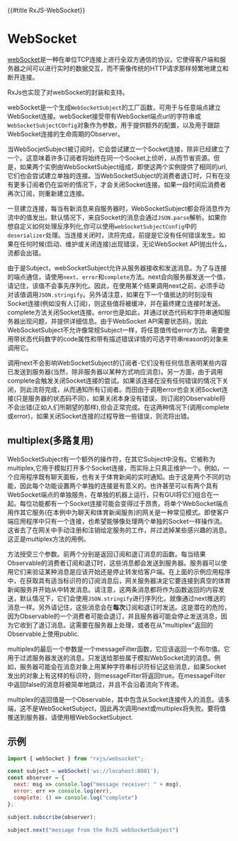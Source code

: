 {{#title RxJS-WebSocket}}

# WebSocket

[webSocket](../../js/websocket.md "WebSocket简介")是一种在单位TCP连接上进行全双方通信的协议。它使得客户端和服务器之间可以进行实时的数据交互，而不需像传统的HTTP请求那样频繁地建立和断开连接。

RxJs也实现了对webSocket的封装和支持。

webSocket是一个生成`WebSocketSubject`的工厂函数，可用于与任意端点建立WebSocket连接。webSocket接受带有WebSocket端点url的字符串或`WebSocketSubjectCOnfig`对象作为参数，用于提供额外的配置，以及用于跟踪WebSocket连接的生命周期的Observer。

当WebSocjetSubject被订阅时，它会尝试建立一个Socket连接，除非已经建立了一个。这意味着许多订阅者将始终在同一个Socket上侦听，从而节省资源。但是，如果两个实例由WebSocketSubject组成，即使这两个实例提供了相同的url,它们也会尝试建立单独的连接。当WebSocketSubject的消费者退订时，只有在没有更多订阅者仍在监听的情况下，才会关闭Socket连接。如果一段时间后消费者再次订阅，则重新建立连接。

一旦建立连接，每当有新消息来自服务器时，WebSocketSubject都会将消息作为流中的值发出。默认情况下，来自Socket的消息会通过`JSON.parse`解析。如果你想自定义如何处理反序列化,你可以使用`webSocketSubjectConfig`中的`deserializer`处理。当连接关闭时，流将完成，前提是它没有任何错误发生。如果在任何时候(启动、维护或关闭连接)出现错误，无论WebSocket API抛出什么，流都会出错。

由于是Subject，webSocketSubject允许从服务器接收和发送消息。为了与连接的端点通信，请使用`next`、`error`和`complete`方法。next会向服务器发送一个值，请记住，该值不会事先序列化。因此，在使用某个结果调用next之前，必须手动对该值调用`JSON.stringify`。另外请注意，如果在下一个值抵达的时刻没有Socket连接(例如没有人订阅)，则这些值将被缓冲，并在最终建立连接时发送。complete方法关闭Socket连接。error也是如此，并通过状态代码和字符串通知服务器出现问题，并提供详细信息。由于WebSocket API需要状态码，因此WebSocketSubject不允许像常规Subject一样，将任意值传给error方法。需要使用带状态代码数字的code属性和带有描述错误详情的可选字符串reason的对象来调用它。

调用next不会影响WebSocketSubject的订阅者-它们没有任何信息表明某些内容已发送到服务器(当然，除非服务器以某种方式响应消息)。另一方面，由于调用complete会触发关闭Socket连接的尝试。如果该连接在没有任何错误的情况下关闭，则此流将完成，从而通知所有订阅者。而田由于调用error也会关闭Socket连接(只是服务器的状态码不同)，如果关闭本身没有错误，则订阅的Observable将不会出错(正如人们所期望的那样),但会正常完成。在这两种情况下(调用complete或error)，如果关闭Socket连接的过程导致一些错误，则流将出错。

## multiplex(多路复用)

WebSocketSubject有一个额外的操作符，在其它Subject中没有。它被称为multiplex,它用于模拟打开多个Socket连接，而实际上只真正维护一个。例如，一个应用程序既有聊天面板，也有关于体育新闻的实时通知。由于这是两个不同的功能，因此每个功能设置两个单独的连接是有意义的。也许甚至可以有两个具有WebSocket端点的单独服务，在单独的机器上运行，只有GUI将它们组合在一起。每位功能都有一个Socket连接可能会变得过于昂贵。将单个WebSocket端点用作其它服务(在本例中为聊天和体育新闻服务)的网关是一种常见模式。即使客户端应用程序中只有一个连接，也希望能够像处理两个单独的Socket一样操作流。这省去了在网关中手动注册和注销给定服务的工作，并过滤掉某些感兴趣的消息。这正是multiplex方法的用例。

方法授受三个参数。前两个分别是返回订阅和退订消息的函数。每当结果Observable的消费者订阅和退订时，这些消息都会发送到服务器。服务器可以使用它们来验证某种消息是应该开始还是停止转发给客户端。在上面的示例应用程序中，在获取具有适当标识符的订阅消息后，网关服务器决定它要连接到真空的体育新闻服务并开始从中转发消息。请注意，这两条消息都将作为函数返回的内容发送，默认情况下，它们会使用`JSON.stringify`进行序列化，就像通过next推送的消息一样。另外请记住，这些消息会在**每次**订阅和退订时发送。这是潜在的危险，因为Observable的一个消费者可能会退订，并且服务器可能会停止发送消息，因为它收到了退订消息。这需要在服务器上处理，或者在从"multiplex"返回的Observable上使用public.

multiplex的最后一个参数是一个messageFilter函数，它应该返回一个布尔值。它用于过滤服务器发送的消息。只发送给那些属于模拟WebSocket流的消息。例如，服务器可能会在消息对象上用某种字符串标识符标记这些消息，如果Socket发出的对象上有这样的标识符，则messageFilter将返回true。在messageFilter中返回false的消息将被简单地跳过，并且不会沿着流向下传递。

multiplex的返回值是一个Observable，其中包含从Socket连接传入的消息。请多端，这不是WebSocketSubject，因此再次调用next或multiplex将失败。要将值推送到服务器，请使用根WebSocketSubject.

## 示例

```javascript
import { webSocket } from "rxjs/websocket";

const subject = webSocket('ws://locahost:8081');
const observer = {
  next: msg => console.log("message receiver: " + msg),
  error: err => console.log(err),
  complete: () => console.log("complete")
};

subject.subscribe(observer);

subject.next("message from the RxJS webSocketSubject")
```
